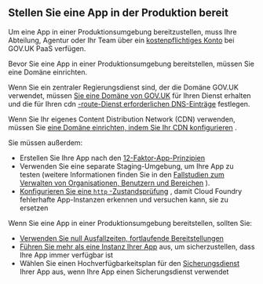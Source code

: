 ## Stellen Sie eine App in der Produktion bereit

Um eine App in einer Produktionsumgebung bereitzustellen, muss Ihre Abteilung, Agentur oder Ihr Team über ein [kostenpflichtiges Konto](/get_started.html#trial-and-paid-accounts) bei GOV.UK PaaS verfügen.

Bevor Sie eine App in einer Produktionsumgebung bereitstellen, müssen Sie eine Domäne einrichten.

Wenn Sie ein zentraler Regierungsdienst sind, der die Domäne GOV.UK verwendet, müssen [Sie eine Domäne von GOV.UK](https://www.gov.uk/service-manual/technology/get-a-domain-name) für Ihren Dienst erhalten und die für Ihren cdn [-route-Dienst erforderlichen DNS-Einträge](/deploying_services/use_a_custom_domain/#set-up-a-cdn-route-service-with-one-or-more-custom-domains) festlegen.

Wenn Sie Ihr eigenes Content Distribution Network (CDN) verwenden, müssen Sie [eine Domäne einrichten, indem Sie Ihr CDN konfigurieren](/deploying_services/configure_cdn/#set-up-a-custom-domain-by-configuring-your-own-cdn) .

Sie müssen außerdem:

- Erstellen Sie Ihre App nach den [12-Faktor-App-Prinzipien](/architecture.html#12-factor-application-principles)
- Verwenden Sie eine separate Staging-Umgebung, um Ihre App zu testen (weitere Informationen finden Sie in den [Fallstudien zum Verwalten von Organisationen, Benutzern und Bereichen](/orgs_spaces_users.html#case-studies) ).
- [Konfigurieren Sie eine `http` -Zustandsprüfung](https://docs.cloudfoundry.org/devguide/deploy-apps/healthchecks.html) , damit Cloud Foundry fehlerhafte App-Instanzen erkennen und versuchen kann, sie zu ersetzen

Wenn Sie eine App in einer Produktionsumgebung bereitstellen, sollten Sie:

- [Verwenden Sie null Ausfallzeiten, fortlaufende Bereitstellungen](/get_started.html#deploying-with-zero-downtime)
- [Führen Sie mehr als eine Instanz Ihrer App](/managing_apps.html#scaling) aus, um sicherzustellen, dass Ihre App immer verfügbar ist
- Wählen Sie einen Hochverfügbarkeitsplan für den [Sicherungsdienst](/deploying_services/#deploy-a-backing-or-routing-service) Ihrer App aus, wenn Ihre App einen Sicherungsdienst verwendet
